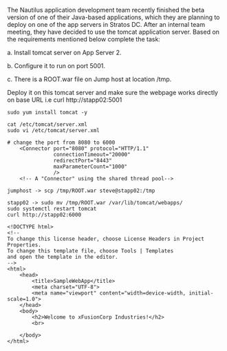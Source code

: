 The Nautilus application development team recently finished the beta version of one of their Java-based applications, which they are planning to deploy on one of the app servers in Stratos DC. After an internal team meeting, they have decided to use the tomcat application server. Based on the requirements mentioned below complete the task:



a. Install tomcat server on App Server 2.

b. Configure it to run on port 5001.

c. There is a ROOT.war file on Jump host at location /tmp.


Deploy it on this tomcat server and make sure the webpage works directly on base URL i.e curl http://stapp02:5001

```
sudo yum install tomcat -y

cat /etc/tomcat/server.xml 
sudo vi /etc/tomcat/server.xml 

# change the port from 8080 to 6000
    <Connector port="8080" protocol="HTTP/1.1"
               connectionTimeout="20000"
               redirectPort="8443"
               maxParameterCount="1000"
               />
    <!-- A "Connector" using the shared thread pool-->

jumphost -> scp /tmp/ROOT.war steve@stapp02:/tmp

stapp02 -> sudo mv /tmp/ROOT.war /var/lib/tomcat/webapps/
sudo systemctl restart tomcat
curl http://stapp02:6000

<!DOCTYPE html>
<!--
To change this license header, choose License Headers in Project Properties.
To change this template file, choose Tools | Templates
and open the template in the editor.
-->
<html>
    <head>
        <title>SampleWebApp</title>
        <meta charset="UTF-8">
        <meta name="viewport" content="width=device-width, initial-scale=1.0">
    </head>
    <body>
        <h2>Welcome to xFusionCorp Industries!</h2>
        <br>
    
    </body>
</html>
```
